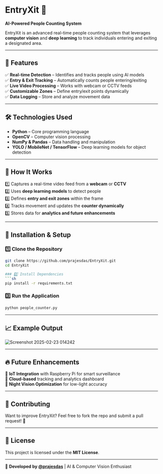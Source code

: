 # EntryXit 🚀  
**AI-Powered People Counting System**  

EntryXit is an advanced real-time people counting system that leverages **computer vision** and **deep learning** to track individuals entering and exiting a designated area.  

---

## 📌 Features  
✅ **Real-time Detection** – Identifies and tracks people using AI models  
✅ **Entry & Exit Tracking** – Automatically counts people entering/exiting  
✅ **Live Video Processing** – Works with webcam or CCTV feeds  
✅ **Customizable Zones** – Define entry/exit points dynamically  
✅ **Data Logging** – Store and analyze movement data  

---

## 🛠️ Technologies Used  
- **Python** – Core programming language  
- **OpenCV** – Computer vision processing  
- **NumPy & Pandas** – Data handling and manipulation  
- **YOLO / MobileNet / TensorFlow** – Deep learning models for object detection  

---

## 🎯 How It Works  
1️⃣ Captures a real-time video feed from a **webcam** or **CCTV**  
2️⃣ Uses **deep learning models** to detect people  
3️⃣ Defines **entry and exit zones** within the frame  
4️⃣ Tracks movement and updates the **counter dynamically**  
5️⃣ Stores data for **analytics and future enhancements**  

---

## 🚀 Installation & Setup  
### 1️⃣ Clone the Repository  
```sh
git clone https://github.com/prajesdas/EntryXit.git  
cd EntryXit

### 2️⃣ Install Dependencies  
```sh
pip install -r requirements.txt
```
### 3️⃣ Run the Application  
```sh
python people_counter.py
```

---

## 📈 Example Output  
![Screenshot 2025-02-23 014242](https://github.com/user-attachments/assets/a426af71-dd40-4b6e-bd30-ce44843c6928)

---

## 🔥 Future Enhancements  
🔹 **IoT Integration** with Raspberry Pi for smart surveillance  
🔹 **Cloud-based** tracking and analytics dashboard  
🔹 **Night Vision Optimization** for low-light accuracy  

---

## 🤝 Contributing  
Want to improve EntryXit? Feel free to fork the repo and submit a pull request! 🎉  

---

## 📜 License  
This project is licensed under the **MIT License**.  

---

🚀 **Developed by [@prajesdas](https://github.com/prajesdas)** | AI & Computer Vision Enthusiast  
```

